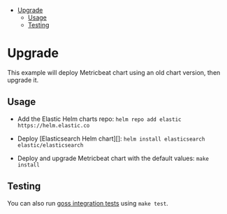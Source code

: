 <!-- START doctoc generated TOC please keep comment here to allow auto update -->
<!-- DON'T EDIT THIS SECTION, INSTEAD RE-RUN doctoc TO UPDATE -->


- [Upgrade](#upgrade)
  - [Usage](#usage)
  - [Testing](#testing)

<!-- END doctoc generated TOC please keep comment here to allow auto update -->

# Upgrade

This example will deploy Metricbeat chart using an old chart version,
then upgrade it.


## Usage

* Add the Elastic Helm charts repo: `helm repo add elastic https://helm.elastic.co`

* Deploy [Elasticsearch Helm chart][]: `helm install elasticsearch elastic/elasticsearch`

* Deploy and upgrade Metricbeat chart with the default values: `make install`


## Testing

You can also run [goss integration tests][] using `make test`.


[goss integration tests]: https://github.com/elastic/helm-charts/tree/master/metricbeat/examples/upgrade/test/goss.yaml
